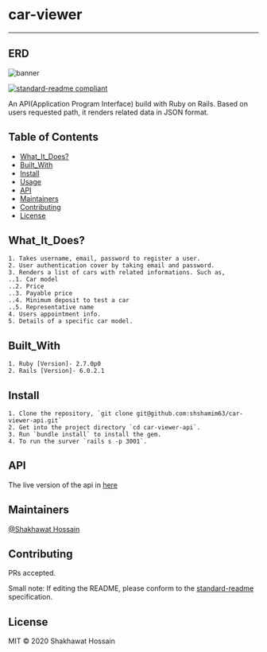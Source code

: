 # car-viewer
___

## ERD
![banner](/diagram/vehicleappointment.png)

[![standard-readme compliant](https://img.shields.io/badge/standard--readme-OK-green.svg?style=flat-square)](https://github.com/RichardLitt/standard-readme)

An API(Application Program Interface) build with Ruby on Rails. Based on users requested path, it renders related data in JSON format. 

## Table of Contents

- [What_It_Does?](#What_It_Does?)
- [Built_With](#Built_With)
- [Install](#install)
- [Usage](#usage)
- [API](#api)
- [Maintainers](#maintainers)
- [Contributing](#contributing)
- [License](#license)

## What_It_Does?
```
1. Takes username, email, password to register a user.
2. User authentication cover by taking email and password.
3. Renders a list of cars with related informations. Such as,
..1. Car model
..2. Price
..3. Payable price
..4. Minimum deposit to test a car
..5. Representative name
4. Users appointment info.
5. Details of a specific car model.

```
## Built_With
```
1. Ruby [Version]- 2.7.0p0
2. Rails [Version]- 6.0.2.1
```
## Install

```
1. Clone the repository, `git clone git@github.com:shshamim63/car-viewer-api.git`
2. Get into the project directory `cd car-viewer-api`.
3. Run `bundle install` to install the gem.
4. To run the surver `rails s -p 3001`.
```

## API
The live version of the api in [here](https://car-viewer-api.herokuapp.com/)
## Maintainers

[@Shakhawat Hossain](https://github.com/shshamim63)

## Contributing

PRs accepted.

Small note: If editing the README, please conform to the [standard-readme](https://github.com/RichardLitt/standard-readme) specification.

## License

MIT © 2020 Shakhawat Hossain
